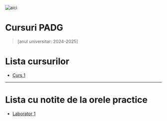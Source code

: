 ![aici](/assets/geo1.jpg)

# Cursuri PADG 
>[anul universitar: 2024-2025]

# Lista cursurilor

- [Curs 1](/curs-1.md)

***

# Lista cu notite de la orele practice

- [Laborator 1](/curs-1.md)
